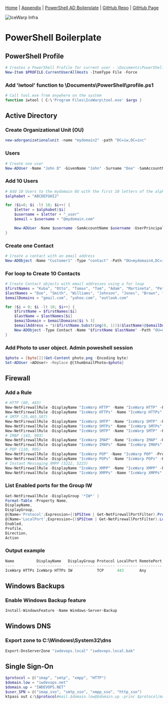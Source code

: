 [Home](README.md)  |  [Appendix](appendix.md) | [PowerShell AD Boilerplate](powershell_boilerplate.md)  | 
[GitHub Repo](https://github.com/iwDevOps/iwWindowsCourse) | [GitHub Page](https://iwdevops.github.io/iwWindowsCourse/)

![IceWarp Infra](https://blog.icewarp.com/wp-content/uploads/2022/08/IW-Logo-Wide-4x.png)

# PowerShell  Boilerplate

## PowerShell Profile
```powershell
# Creates a PowerShell Profile for current user - \Documents\PowerShell\profile.ps1 
New-Item $PROFILE.CurrentUserAllHosts -ItemType File -Force
```
### Add 'iwtool' function to \Documents\PowerShell\profile.ps1

```powershell
# Call tool.exe from anywhere on the system 
function iwtool { C:\'Program Files\IceWarp\tool.exe' $args }
```

## Active Directory 

### Create Organizational Unit (OU)
```powershell
new-adorganizationalunit -name "mydomain2" -path "DC=iw,DC=inc"
```
### Users
```powershell
# Create one user
New-ADUser -Name "John D" -GivenName "John" -Surname "Doe" -SamAccountName "jdoe" -UserPrincipalName "jdoe@iwdevops.net" -EmailAddress "jdoe@iwdevops.net" -Path "OU=mydomain,DC=iw,DC=inc" -AccountPassword (ConvertTo-SecureString -AsPlainText "password" -Force) -Enabled $true -ChangePasswordAtLogon $false
```
### Add 10 Users 
```powershell
# Add 10 Users to the mydomain OU with the first 10 letters of the alphabet
$alphabet = "ABCDEFGHIJ"

for ($i=0; $i -lt 10; $i++) {
    $letter = $alphabet[$i]
    $username = $letter + "_user" 
    $email = $username + "@mydomain.com"

    New-ADUser -Name $username -SamAccountName $username -UserPrincipalName $email -EmailAddress $email -Path "OU=mydomain,DC=iw,DC=inc" -AccountPassword (ConvertTo-SecureString -AsPlainText "1password2?" -Force) -Enabled $true -ChangePasswordAtLogon $true
}
```

### Create one Contact 
```powershell
# Create a contact with an email address 
New-ADObject -Name "Customer1" -Type "contact" -Path "OU=mydomain4,DC=iw,dc=inc"  -OtherAttributes @{'mail'="customer@gmail.com"}
```

### For loop to Create 10 Contacts
```powershell
# Create Contact objects with email addresses using a for loop
$firstNames = "Kuba", "Otto", "Tomas", "Tom", "Adam", "Martineta", "Peter", "Steve", "Mike", "Mara"
$lastNames = "Doe", "Smith", "Williams", "Johnson", "Jones", "Brown", "Miller", "Davis", "Garcia", "Rodriguez"
$emailDomains = "gmail.com", "yahoo.com", "outlook.com"

for ($i = 0; $i -lt 10; $i++) {
    $firstName = $firstNames[$i]
    $lastName = $lastNames[$i]
    $emailDomain = $emailDomains[$i % 3]
    $emailAddress = "$($firstName.Substring(0, 1))$($lastName)@$emailDomain"
    New-ADObject -Type Contact -Name "$firstName $lastName" -Path "OU=mydomain4,DC=iw,DC=inc" -OtherAttributes @{'mail'="$($firstName.Substring(0, 1))$($lastName)@$emailDomain"}
}
``` 
### Add Photo to user object. Admin poweshell session
```powershell
$photo = [byte[]](Get-Content photo.png -Encoding byte)
Set-ADUser <ADUser> -Replace @{thumbnailPhoto=$photo}
```

## Firewall
### Add a Rule 
```powershell
# HTTP (80, 443)
New-NetFirewallRule -DisplayName "IceWarp HTTP" -Name "IceWarp HTTP" -Protocol TCP -LocalPort 80 -Group IW -Action Allow -Profile Any
New-NetFirewallRule -DisplayName "IceWarp HTTPs" -Name "IceWarp HTTPs" -Protocol TCP -LocalPort 443 -Group IW -Action Allow -Profile Any
# SMTP (25,465,587)
New-NetFirewallRule -DisplayName "IceWarp SMTP" -Name "IceWarp SMTP" -Protocol TCP -LocalPort 25 -Group IW -Action Allow -Profile Any
New-NetFirewallRule -DisplayName "IceWarp SMTPs" -Name "IceWarp SMTPs" -Protocol TCP -LocalPort 465 -Group IW -Action Allow -Profile Any
New-NetFirewallRule -DisplayName "IceWarp SMTP" -Name "IceWarp SMTP" -Protocol TCP -LocalPort 587 -Group IW -Action Allow -Profile Any
# IMAP (143, 993)
New-NetFirewallRule -DisplayName "IceWarp IMAP" -Name "IceWarp IMAP" -Protocol TCP -LocalPort 143 -Group IW -Action Allow -Profile Any
New-NetFirewallRule -DisplayName "IceWarp IMAPs" -Name "IceWarp IMAPs" -Protocol TCP -LocalPort 993 -Group IW -Action Allow -Profile Any
# POP (110, 995)
New-NetFirewallRule -DisplayName "IceWarp POP" -Name "IceWarp POP" -Protocol TCP -LocalPort 110 -Group IW -Action Allow -Profile Any
New-NetFirewallRule -DisplayName "IceWarp POPs" -Name "IceWarp POPs" -Protocol TCP -LocalPort 995 -Group IW -Action Allow -Profile Any
# Instant Messaging XMPP (5222, 5223)
New-NetFirewallRule -DisplayName "IceWarp XMPP" -Name "IceWarp XMPP" -Protocol TCP -LocalPort 5222 -Group IW -Action Allow -Profile Any
New-NetFirewallRule -DisplayName "IceWarp XMPPs" -Name "IceWarp XMPPs" -Protocol TCP -LocalPort 5223 -Group IW -Action Allow -Profile Any
```
### List Enabled ports for the Group IW
```powershell
Get-NetFirewallRule -DisplayGroup '*IW*' |
Format-Table -Property Name,
DisplayName,
DisplayGroup,
@{Name='Protocol';Expression={($PSItem | Get-NetFirewallPortFilter).Protocol}},
@{Name='LocalPort';Expression={($PSItem | Get-NetFirewallPortFilter).LocalPort}},
Enabled,
Profile,
Direction,
Action
```
### Output example
```powershell
Name          DisplayName   DisplayGroup Protocol LocalPort RemotePort RemoteAddress Enabled Profile Direction Action
----          -----------   ------------ -------- --------- ---------- ------------- ------- ------- --------- ------
IceWarp HTTPs IceWarp HTTPs IW           TCP      443       Any        Any              True     Any   Inbound  Allow
```

## Windows Backups
### Enable Windows Backup feature 
```powershell
Install-WindowsFeature -Name Windows-Server-Backup
```
## Windows DNS 
### Export zone to C:\Windows\System32\dns
```powershell
Export-DnsServerZone "iwdevops.local" "iwdevops.local.bak"
```
## Single Sign-On
```powershell
$protocol = @("imap", "smtp", "xmpp", "HTTP")
$domain.low = "iwdevops.net"
$domain.up = "IWDEVOPS.NET"
$user_SPN = @("imap_sso", "smtp_sso", "xmpp_sso", "http_sso") 
ktpass out c:\$protocol#mail.$domain.low@$domain.up -princ $protocol/mail.$domain.low@$domain.up -mapUser $user_SPN mapOp set pass * -ptype KRB5_NT_PRINCIPAL
```
